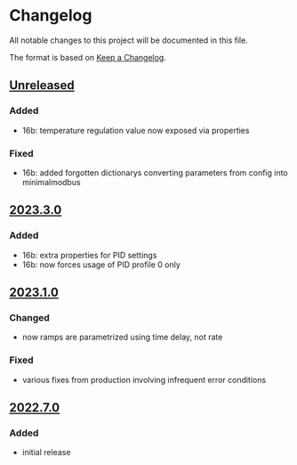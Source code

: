 # Changelog
All notable changes to this project will be documented in this file.

The format is based on [Keep a Changelog](https://keepachangelog.com/).

## [Unreleased]

### Added
- 16b: temperature regulation value now exposed via properties

### Fixed
- 16b: added forgotten dictionarys converting parameters from config into minimalmodbus

## [2023.3.0]

### Added
- 16b: extra properties for PID settings
- 16b: now forces usage of PID profile 0 only

## [2023.1.0]

### Changed
- now ramps are parametrized using time delay, not rate

### Fixed
- various fixes from production involving infrequent error conditions

## [2022.7.0]

### Added
- initial release

[Unreleased]: https://github.com/yaq-project/yaqd-dwyer/compare/v2023.3.0...main
[2023.3.0]: https://github.com/yaq-project/yaqd-dwyer/compare/v2023.1.0...2023.3.0
[2023.1.0]: https://github.com/yaq-project/yaqd-dwyer/compare/v2022.7.0...2023.1.0
[2022.7.0]: https://gihub.com/yaq-project/yaqd-dwyer/tags/v2022.7.0
